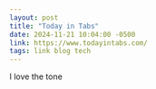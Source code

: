 ```yaml
---
layout: post
title: "Today in Tabs"
date: 2024-11-21 10:04:00 -0500
link: https://www.todayintabs.com/
tags: link blog tech
---
```

I love the tone
